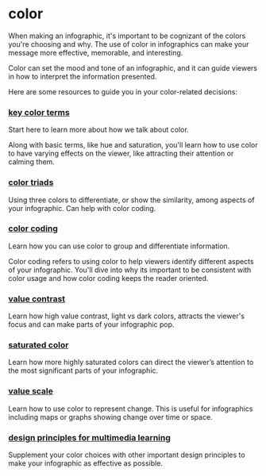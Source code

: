 # color

When making an infographic, it's important to be cognizant of the colors you're choosing and why. The use of color in infographics can make your message more effective, memorable, and interesting.

Color can set the mood and tone of an infographic, and it can guide viewers in how to interpret the information presented.

Here are some resources to guide you in your color-related decisions:

### [key color terms](key-color-terms)

Start here to learn more about how we talk about color.

Along with basic terms, like hue and saturation, you'll learn how to use color to have varying effects on the viewer, like attracting their attention or calming them.

### [color triads](Color-Triads)

Using three colors to differentiate, or show the similarity, among aspects of your infographic. Can help with color coding.

### [color coding](./Color-Coding)

Learn how you can use color to group and differentiate information.

Color coding refers to using color to help viewers identify different aspects of your infographic. You'll dive into why its important to be consistent with color usage and how color coding keeps the reader oriented.

### [value contrast](attracting-focus-w-value-contrast)

Learn how high value contrast, light vs dark colors, attracts the viewer's focus and can make parts of your infographic pop.

### [saturated color](highlighting-info-w-saturated-color)

Learn how more highly saturated colors can direct the viewer’s attention to the most significant parts of your infographic.

### [value scale](representing-change-with-value-scales)

Learn how to use color to represent change. This is useful for infographics including maps or graphs showing change over time or space.

### [design principles for multimedia learning](design-principles-for-multimedia-learning)

Supplement your color choices with other important design principles to make your infographic as effective as possible.
